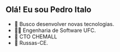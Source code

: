 ## Olá! Eu sou Pedro Italo




- 🎯 Busco desenvolver novas tecnologias. 
- 👨‍🎓  Engenharia de Software UFC.
- 💼 CTO CHEMALL 
- 🏡 Russas-CE.

